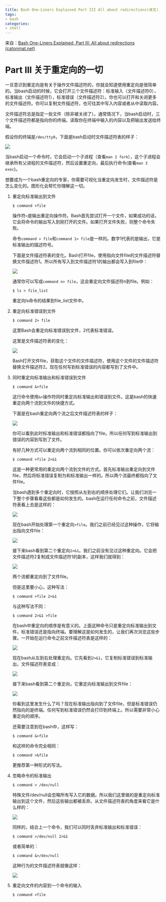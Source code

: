 ```yaml
---
title: Bash One-Liners Explained Part III All about redirections(译文)
tags:
- bash
categories:
- shell
---
```


来自：[Bash One-Liners Explained, Part III: All about redirections (catonmat.net)](https://catonmat.net/bash-one-liners-explained-part-three)

# Part III 关于重定向的一切

一旦意识到重定向是有关于操作文件描述符的，你就会知道使用重定向是很简单的。当bash启动的时候，它会打开三个文件描述符：标准输入（文件描述符0），标准输出（文件描述符1），标准错误（文件描述符2）。你也可以打开和关闭更多的文件描述符。你可以复制文件描述符，也可往其中写入内容或者从中读取内容。

文件描述符总是指定一些文件（除非被关闭了）。通常情况下，当bash启动时，三个文件描述符都是指向你的终端。读取你在终端中输入的内容以及把输出发送给终端。

假设你的终端是`/dev/tty0`，下面是bash启动时文件描述符表的样子：

![](https://images-pigo.oss-cn-beijing.aliyuncs.com/20220705214409.png)

当bash启动一个命令时，它会启动一个子进程（查看`man 2 fork`），这个子进程会继承所有父进程的文件描述符，然后设置重定向，最后执行命令(查看`man 3 exec`)。

想要成为一个bash重定向的专家，你需要可视化当重定向发生时，文件描述符是怎么变化的。图形化会帮忙你理解这一切。

1. 重定向标准输出到文件

   ~~~shell
   $ command >file
   ~~~

   操作符`>`是输出重定向操作符。Bash首先尝试打开一个文件，如果成功的话，它会将命令的输出写入到刚打开的文件。如果打开文件失败，则整个命令失败。

   命令`command > file`和`command 1> file`是一样的。数字1代表的是输出，它是标准输出的描述符号。

   下面是文件描述符表的变化。Bash打开file，使用指向文件file的文件描述符替换文件描述符1。所以所有写入到文件描述符1的输出都会写入到file中：

   ![](https://images-pigo.oss-cn-beijing.aliyuncs.com/20220705220156.png)

   通常你可以写成`command n> file`，这会重定向文件描述符n到file。例如：

   ~~~shell
   $ ls > file_list
   ~~~

   重定向ls命令的结果到file_list文件中。

2. 重定向标准错误到文件

   ~~~shell
   $ command 2> file
   ~~~

   这里Bash会重定向标准错误到文件，2代表标准错误。

   这里是文件描述符表的变化：

   ![](https://images-pigo.oss-cn-beijing.aliyuncs.com/20220705222209.png)

   Bash打开文件file，获取这个文件的文件描述符，使用这个文件的文件描述符替换文件描述符2。现在任何写到标准错误的内容都写到了文件中。

3. 同时重定向标准输出和标准错误到文件

   ~~~shell
   $ command &>file
   ~~~

   这行命令使用`&>`操作符同时重定向标准输出和错误到文件。这是bash的快速重定向两个流到文件的快捷方式。

   下面是在bash重定向两个流之后文件描述符表的样子：

   ![](https://images-pigo.oss-cn-beijing.aliyuncs.com/20220706211644.png)

   你可以看到此时标准输出和标准错误都指向了file。所以任何写到标准输出到错误的内容到写到了文件。

   有好几种方式可以重定向两个流到相同的位置。你可以依次重定向两个流：

   ~~~shell
   $ command >file 2>&1
   ~~~

   这是一种更常用的重定向两个流到文件的方式。首先标准输出重定向到文件file，然后将标准错误复制为和标准输出一样的。所以两个流最终都指向了文件file。

   当bash遇到多个重定向时，它按照从左到右的顺序处理它们。让我们浏览一下整个步骤看看这些都是如何发生的。bash在运行任何命令之前，文件描述符表看上去是这样的：

   ![](https://images-pigo.oss-cn-beijing.aliyuncs.com/20220705214409.png)

   现在bash开始处理第一个重定向`>file`。我们之前已经见过这种操作，它将输出指向文件file：

   ![](https://images-pigo.oss-cn-beijing.aliyuncs.com/20220705220156.png)

   接下来bash看到第二个重定向`2>&1`。我们之前没有见过这种重定向。它会把文件描述符2复制成文件描述符1的副本，这样我们就得到：

   ![](https://images-pigo.oss-cn-beijing.aliyuncs.com/20220706213122.png)

   两个流都重定向到了文件file。

   但是这里要小心，这种写法：

   ~~~shell
   $ command >file 2>&1
   ~~~

   与这种写法不同：

   ~~~shell
   $ command 2>&1 >file
   ~~~

   在bash中重定向的顺序是有意义的。上面这种命令只是重定向标准输出到文件。标准错误还是指向终端。要理解这是如何发生的，让我们再次浏览这些步骤。一开始在运行命令之前文件描述符表是这样的：

   ![](https://images-pigo.oss-cn-beijing.aliyuncs.com/20220705214409.png)

   现在bash从左到右处理重定向。它先看到`2>&1`，它复制标准错误到标准输出，文件描述符表变成：

   ![](https://images-pigo.oss-cn-beijing.aliyuncs.com/20220706213802.png)

   接下来bash看到第二个重定向，它重定向标准输出到文件file：

   ![](https://images-pigo.oss-cn-beijing.aliyuncs.com/20220706213857.png)

   你看到这里发生什么了吗？现在标准输出指向到了文件file，但是标准错误仍然指向的是终端。任何写到标准错误仍然会打印到终端上。所以需要非常小心重定向的顺序。

   还需要注意到在bash中，这样写：

   ~~~shell
   $ command &>file
   ~~~

   和这样的命令完全相同：

   ~~~shell
   $ command >&file
   ~~~

   更推荐第一种形式的写法。

4. 忽略命令的标准输出

   ~~~shell
   $ command > /dev/null
   ~~~

   特殊文件/dev/null会忽略所有写入它的数据。所以我们这里做的是重定向标准输出到这个文件，然后这些输出都被丢弃。从文件描述符表的角度来看它是什么样的：

   ![](https://images-pigo.oss-cn-beijing.aliyuncs.com/20220706214656.png)

   同样的，结合上一个命令，我们可以同时丢弃标准输出和标准错误：

   ~~~shell
   $ command >/dev/null 2>&1
   ~~~

   或者简单的：

   ~~~shell
   $ command &>/dev/null
   ~~~

   这种行为的文件描述符表就像这样：

   ![](https://images-pigo.oss-cn-beijing.aliyuncs.com/20220706214939.png)

5. 重定向文件的内容到一个命令的输入

   ~~~shell
   $ command <file
   ~~~

   